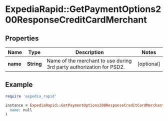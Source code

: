 # ExpediaRapid::GetPaymentOptions200ResponseCreditCardMerchant

## Properties

| Name | Type | Description | Notes |
| ---- | ---- | ----------- | ----- |
| **name** | **String** | Name of the merchant to use during 3rd party authorization for PSD2. | [optional] |

## Example

```ruby
require 'expedia_rapid'

instance = ExpediaRapid::GetPaymentOptions200ResponseCreditCardMerchant.new(
  name: null
)
```

